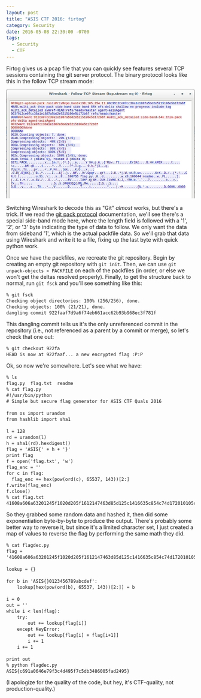 ```yaml
---
layout: post
title: "ASIS CTF 2016: firtog"
category: Security
date: 2016-05-08 22:30:00 -0700
tags:
  - Security
  - CTF
---
```


Firtog gives us a pcap file that you can quickly see features several TCP
sessions containing the git server protocol.  The binary protocol looks like
this in the follow TCP stream mode:

![firtog wireshark](/img/blog/asis-2016/firtog_wireshark.png)

Switching Wireshark to decode this as "Git" *almost* works, but there's a trick.
If we read the [git pack
protocol](https://github.com/git/git/blob/master/Documentation/technical/pack-protocol.txt)
documentation, we'll see there's a special side-band mode here, where the length
field is followed with a '1', '2', or '3' byte indicating the type of data to
follow.  We only want the data from sideband '1', which is the actual packfile
data.  So we'll grab that data using Wireshark and write it to a file, fixing up
the last byte with quick python work.

Once we have the packfiles, we recreate the git repository.  Begin by creating
an empty git repository with `git init`.  Then, we can use `git unpack-objects <
PACKFILE` on each of the packfiles (in order, or else we won't get the deltas
resolved properly).  Finally, to get the structure back to normal, run `git
fsck` and you'll see something like this:

~~~
% git fsck
Checking object directories: 100% (256/256), done.
Checking objects: 100% (21/21), done.
dangling commit 922faaf7d9a6f74eb661acc62b93b968ec3f781f
~~~

This dangling commit tells us it's the only unreferenced commit in the
repository (i.e., not referenced as a parent by a commit or merge), so let's
check that one out:

~~~
% git checkout 922fa
HEAD is now at 922faaf... a new encrypted flag :P:P
~~~

Ok, so now we're somewhere.  Let's see what we have:

~~~
% ls
flag.py  flag.txt  readme
% cat flag.py
#!/usr/bin/python
# Simple but secure flag generator for ASIS CTF Quals 2016

from os import urandom
from hashlib import sha1

l = 128
rd = urandom(l)
h = sha1(rd).hexdigest()
flag = 'ASIS{' + h + '}'
print flag
f = open('flag.txt', 'w')
flag_enc = ''
for c in flag:
  flag_enc += hex(pow(ord(c), 65537, 143))[2:]
f.write(flag_enc)
f.close()
% cat flag.txt
41608a606a63201245f1020d205f1612147463d85d125c1416635c854c74d172010105c14f8555d125c3c
~~~

So they grabbed some random data and hashed it, then did some exponentiation
byte-by-byte to produce the output.  There's probably some better way to reverse
it, but since it's a limited character set, I just created a map of values to
reverse the flag by performing the same math they did.

~~~
% cat flagdec.py 
flag = '41608a606a63201245f1020d205f1612147463d85d125c1416635c854c74d172010105c14f8555d125c3c'

lookup = {}

for b in 'ASIS{}0123456789abcdef':
    lookup[hex(pow(ord(b), 65537, 143))[2:]] = b

i = 0
out = ''
while i < len(flag):
    try:
        out += lookup[flag[i]]
    except KeyError:
        out += lookup[flag[i] + flag[i+1]]
        i += 1
    i += 1

print out
% python flagdec.py 
ASIS{c691a0646e79f3c4d495f7c5db3486005fad2495}
~~~

(I apologize for the quality of the code, but hey, it's CTF-quality, not
production-quality.)
